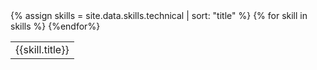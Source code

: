 <table>
{% assign skills = site.data.skills.technical | sort: "title" %}
{% for skill in skills %}
<tr><td class={{skill.level}}>{{skill.title}}</td></tr>
{%endfor%}
</table>